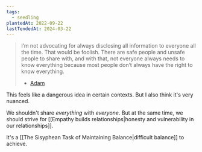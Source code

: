 ```yaml
---
tags:
  - seedling
plantedAt: 2022-09-22
lastTendedAt: 2024-03-22
---
```

> I’m not advocating for always disclosing all information to everyone all the time. That would be foolish. There are safe people and unsafe people to share with, and with that, not everyone always needs to know everything because most people don’t always have the right to know everything.
> - [Adam](https://www.letsdigress.com/our-actions-define-us/)

This feels like a dangerous idea in certain contexts. But I also think it's very nuanced.

We shouldn't share *everything* with *everyone*. But at the same time, we should strive for [[Empathy builds relationships|honesty and vulnerability in our relationships]].

It's a [[The Sisyphean Task of Maintaining Balance|difficult balance]] to achieve.
